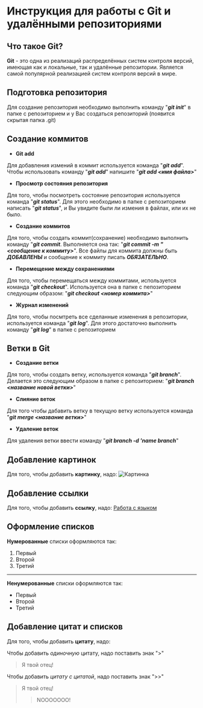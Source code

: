 # Инструкция для работы с Git и удалёнными репозиториями

## **Что такое Git?**
**Git** - это одна из реализаций распределённых систем контроля версий, имеющая как и локальные, так и удалённые репозитории. Является самой популярной реализацией систем контроля версий в мире.

## **Подготовка репозитория**

Для создание репозитория необходимо выполнить команду "***git init***"  в папке с репозиторием и у Вас создаться репозиторий (появится скрытая папка .git)

## **Создание коммитов**

* **Git add**

Для добавления измений в коммит используется команда "***git add***". Чтобы использовать команду "***git add***" напишите "***git add <имя файла>***"

* **Просмотр состояния репозитория**

Для того, чтобы посмотреть состояние репозитория используется команда "***git status***". Для этого необходимо в папке с репозиторием написать "***git status***", и Вы увидите были ли измения в файлах, или их не было.

* **Создание коммитов**

Для того, чтобы создать коммит(сохранение) необходимо выполнить команду "***git commit***. Выполняется она так: "***git commit -m "<сообщение к коммиту>***". Все файлы для коммита должны быть ***ДОБАВЛЕНЫ*** и сообщение к коммиту писать ***ОБЯЗАТЕЛЬНО***.

* **Перемещение между сохранениями**

Для того, чтобы перемещаться между коммитами, используется команда "***git checkout***". Используется она в папке с пепозиторием следующим образом: "***git checkout <номер коммита>***"

* **Журнал изменений**

Для того, чтобы посмтреть все сделанные изменения в репозитории, используется команда "***git log***". Для этого достаточно выполнить команду "***git log***" в папке с репозиторием

## **Ветки в Git**

* **Создание ветки**

Для того, чтобы создать ветку, используется команда "***git branch***". Делается это следующим образом в папке с репозиторием: "***git branch <название новой ветки>***"

* **Слияние веток**

Для того чтобы дабавить ветку в текущую ветку используется команда "***git merge <название ветки>***"

* **Удаление веток**

Для удаления ветки ввести команду "***git branch -d 'name branch***"


## Добавление картинок
Для того, чтобы добавить **картинку**, надо:
![Картинка](https://grodnonews.by/upload/resize_cache/iblock/e41/924_560_2/e41a25ea0a3499345df7f665a3375889.jpg)


## Добавление ссылки
Для того, чтобы добавить **ссылку**, надо:
[Работа с языком](https://lifehacker.ru/chto-takoe-markdown/)

## Оформление списков
**Нумерованные** списки оформляются так:
1. Первый
2. Второй
3. Третий

***

**Ненумерованные** списки оформляются так:
* Первый
* Второй
* Третий

## Добавление цитат и списков
Для того, чтобы добавить **цитату**, надо:

Чтобы добавить *одиночную* цитату, надо поставить знак ">"
>Я твой отец!

Чтобы добавить *цитату с цитатой*, надо поставить знак ">>"
>Я твой отец!
>>NOOOOOOO!

